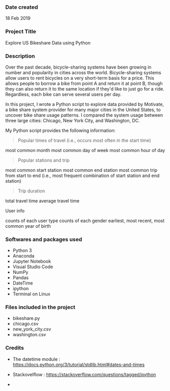 ### Date created
18 Feb 2019

### Project Title
Explore US Bikeshare Data using Python

### Description

Over the past decade, bicycle-sharing systems have been growing in number and popularity in cities across the world. Bicycle-sharing systems allow users to rent bicycles on a very short-term basis for a price. This allows people to borrow a bike from point A and return it at point B, though they can also return it to the same location if they'd like to just go for a ride. Regardless, each bike can serve several users per day.

In this project, I wrote a Python script to explore data provided by Motivate, a bike share system provider for many major cities in the United States, to uncover bike share usage patterns. I compared the system usage between three large cities: Chicago, New York City, and Washington, DC.

My Python script provides the following information:

> Popular times of travel (i.e., occurs most often in the start time)

most common month
most common day of week
most common hour of day

> Popular stations and trip

most common start station
most common end station
most common trip from start to end (i.e., most frequent combination of start station and end station)

> Trip duration

total travel time
average travel time

User info

counts of each user type
counts of each gender
earliest, most recent, most common year of birth


### Softwares and packages used

- Python 3
- Anaconda
- Jupyter Notebook
- Visual Studio Code
- NumPy
- Pandas 
- DateTime
- ipython
- Terminal on Linux

### Files included in the project

- bikeshare.py
- chicago.csv
- new_york_city.csv
- washington.csv

### Credits

- The datetime module : https://docs.python.org/3/tutorial/stdlib.html#dates-and-times

- Stackovelflow : https://stackoverflow.com/questions/tagged/python

-
